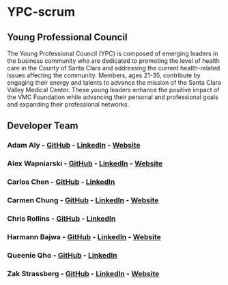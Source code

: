 # YPC-scrum


## Young Professional Council


The Young Professional Council (YPC) is composed of emerging leaders in the business community who are dedicated to promoting the level of health care in the County of Santa Clara and addressing the current health-related issues affecting the community. Members, ages 21-35, contribute by engaging their energy and talents to advance the mission of the Santa Clara Valley Medical Center. These young leaders enhance the positive impact of the VMC Foundation while advancing their personal and professional goals and expanding their professional networks.


## Developer Team

### **Adam Aly** - [GitHub](http://github.com/AdamAly831) - [LinkedIn](http://www.linkedin.com/in/adamalyart) - [Website](http://www.adamalyart.com/)
### **Alex Wapniarski** - [GitHub](http://github.com/alex-wap) - [LinkedIn](http://www.linkedin.com/in/wapniarski) - [Website](http://alexw.tech/)
### **Carlos Chen** - [GitHub](http://github.com/hccarlos) - [LinkedIn](http://www.linkedin.com/in/carlos-chen-aa00a71b)
### **Carmen Chung** - [GitHub]() - [LinkedIn]() - [Website]()
### **Chris Rollins** - [GitHub](http://github.com/chrisrollins) - [LinkedIn](http://www.linkedin.com/in/chris-rollins-2669a053)
### **Harmann Bajwa** - [GitHub](http://github.com/harmannb) - [LinkedIn](http://www.linkedin.com/in/harmannbajwa) - [Website](http://www.harmann.tech/)
### **Queenie Qho** - [GitHub](http://github.com/qho-queenie) - [LinkedIn](http://www.linkedin.com/in/queenieho1)
### **Zak Strassberg** - [GitHub](http://github.com/ZakStrassberg) - [LinkedIn](http://www.linkedin.com/in/zakstrassberg) - [Website](http://zakstrassberg.com)
